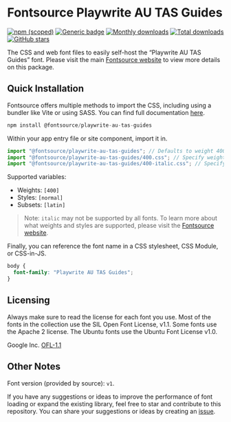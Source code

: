 # Fontsource Playwrite AU TAS Guides

[![npm (scoped)](https://img.shields.io/npm/v/@fontsource/playwrite-au-tas-guides?color=brightgreen)](https://www.npmjs.com/package/@fontsource/playwrite-au-tas-guides) [![Generic badge](https://img.shields.io/badge/fontsource-passing-brightgreen)](https://github.com/fontsource/fontsource) [![Monthly downloads](https://badgen.net/npm/dm/@fontsource/playwrite-au-tas-guides)](https://github.com/fontsource/fontsource) [![Total downloads](https://badgen.net/npm/dt/@fontsource/playwrite-au-tas-guides)](https://github.com/fontsource/fontsource) [![GitHub stars](https://img.shields.io/github/stars/fontsource/fontsource.svg?style=social&label=Star)](https://github.com/fontsource/fontsource/stargazers)

The CSS and web font files to easily self-host the “Playwrite AU TAS Guides” font. Please visit the main [Fontsource website](https://fontsource.org/fonts/playwrite-au-tas-guides) to view more details on this package.

## Quick Installation

Fontsource offers multiple methods to import the CSS, including using a bundler like Vite or using SASS. You can find full documentation [here](https://fontsource.org/docs/getting-started/introduction).

```javascript
npm install @fontsource/playwrite-au-tas-guides
```

Within your app entry file or site component, import it in.

```javascript
import "@fontsource/playwrite-au-tas-guides"; // Defaults to weight 400
import "@fontsource/playwrite-au-tas-guides/400.css"; // Specify weight
import "@fontsource/playwrite-au-tas-guides/400-italic.css"; // Specify weight and style
```

Supported variables:
- Weights: `[400]`
- Styles: `[normal]`
- Subsets: `[latin]`

> Note: `italic` may not be supported by all fonts. To learn more about what weights and styles are supported, please visit the [Fontsource website](https://fontsource.org/fonts/playwrite-au-tas-guides).

Finally, you can reference the font name in a CSS stylesheet, CSS Module, or CSS-in-JS.

```css
body {
  font-family: "Playwrite AU TAS Guides";
}
```

## Licensing
Always make sure to read the license for each font you use. Most of the fonts in the collection use the SIL Open Font License, v1.1. Some fonts use the Apache 2 license. The Ubuntu fonts use the Ubuntu Font License v1.0.

Google Inc.
[OFL-1.1](http://scripts.sil.org/OFL)

## Other Notes
Font version (provided by source): `v1`.

If you have any suggestions or ideas to improve the performance of font loading or expand the existing library, feel free to star and contribute to this repository. You can share your suggestions or ideas by creating an [issue](https://github.com/fontsource/fontsource/issues).